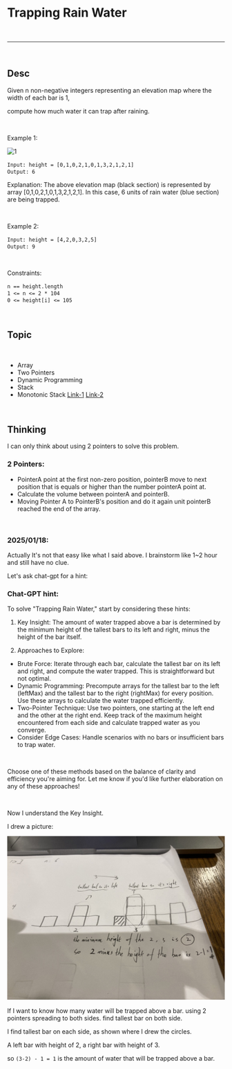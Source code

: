 # Trapping Rain Water

<br>

----

<br>

## Desc

Given n non-negative integers representing an elevation map where the width of each bar is 1, 

compute how much water it can trap after raining.

<br>

Example 1:

![1](https://assets.leetcode.com/uploads/2018/10/22/rainwatertrap.png)

```
Input: height = [0,1,0,2,1,0,1,3,2,1,2,1]
Output: 6
```

Explanation: The above elevation map (black section) is represented by array [0,1,0,2,1,0,1,3,2,1,2,1]. In this case, 6 units of rain water (blue section) are being trapped.

<br>

Example 2:

```
Input: height = [4,2,0,3,2,5]
Output: 9
```

<br>


Constraints:

```
n == height.length
1 <= n <= 2 * 104
0 <= height[i] <= 105
```

<br>

## Topic

<br>

* Array
* Two Pointers
* Dynamic Programming
* Stack
* Monotonic Stack [Link-1](https://www.bilibili.com/video/BV1eA411M7Xt/?spm_id_from=333.337.search-card.all.click)
    [Link-2](https://medium.com/%E6%8A%80%E8%A1%93%E7%AD%86%E8%A8%98/%E6%BC%94%E7%AE%97%E6%B3%95%E7%AD%86%E8%A8%98%E7%B3%BB%E5%88%97-monotonic-stack-queue-5ad1c35a3dfe)

<br>

## Thinking

I can only think about using 2 pointers to solve this problem.

### 2 Pointers:

* PointerA point at the first non-zero position, pointerB move to next position that is equals or higher than the number pointerA point at.
* Calculate the volume between pointerA and pointerB.
* Moving Pointer A to PointerB's position and do it again unit pointerB reached the end of the array.

<br>

### 2025/01/18: 

Actually It's not that easy like what I said above.
I brainstorm like 1~2 hour and still have no clue.

Let's ask chat-gpt for a hint:

### Chat-GPT hint:

To solve "Trapping Rain Water," start by considering these hints:

1. Key Insight: The amount of water trapped above a bar is determined by the minimum height of the tallest bars to its left and right, minus the height of the bar itself.

2. Approaches to Explore:

* Brute Force: Iterate through each bar, calculate the tallest bar on its left and right, and compute the water trapped. This is straightforward but not optimal.
* Dynamic Programming: Precompute arrays for the tallest bar to the left (leftMax) and the tallest bar to the right (rightMax) for every position. Use these arrays to calculate the water trapped efficiently.
* Two-Pointer Technique: Use two pointers, one starting at the left end and the other at the right end. Keep track of the maximum height encountered from each side and calculate trapped water as you converge.
* Consider Edge Cases: Handle scenarios with no bars or insufficient bars to trap water.

<br>

Choose one of these methods based on the balance of clarity and efficiency you're aiming for. Let me know if you'd like further elaboration on any of these approaches!

<br>

Now I understand the Key Insight. 

I drew a picture:

![1.jpg](imgs/1.jpg)

If I want to know how many water will be trapped above a bar. using 2 pointers spreading to both sides.
find tallest bar on both side. 

I find tallest bar on each side, as shown where I drew the circles.

A left bar with height of 2, a right bar with height of 3.

so  `(3-2) - 1 = 1` is the amount of water that will be trapped above a bar.

<br>
